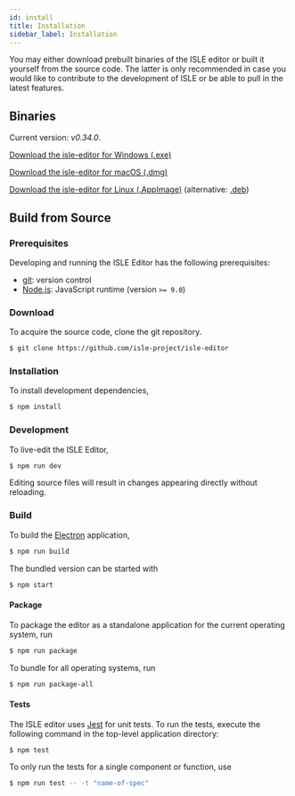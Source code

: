 ```yaml
---
id: install
title: Installation
sidebar_label: Installation
---
```


You may either download prebuilt binaries of the ISLE editor or built it yourself from the source code. The latter is only recommended in case you would like to contribute to the development of ISLE or be able to pull in the latest features.

## Binaries

Current version: _v0.34.0_.

[Download the isle-editor for Windows (.exe)][windows]

[Download the isle-editor for macOS (.dmg)][macOS]

[Download the isle-editor for Linux (.AppImage)][linux-appimage] (alternative: [.deb][linux-deb])

## Build from Source

### Prerequisites

Developing and running the ISLE Editor has the following prerequisites:

* [git][git]: version control
* [Node.js][node-js]: JavaScript runtime (version `>= 9.0`)

### Download

To acquire the source code, clone the git repository.

``` bash
$ git clone https://github.com/isle-project/isle-editor
```

### Installation

To install development dependencies,

``` bash
$ npm install
```

### Development

To live-edit the ISLE Editor,

``` bash
$ npm run dev
```

Editing source files will result in changes appearing directly without reloading.

### Build

To build the [Electron][electron] application,

``` bash
$ npm run build
```

The bundled version can be started with

``` bash
$ npm start
```

#### Package

To package the editor as a standalone application for the current operating system, run 

``` bash
$ npm run package
```

To bundle for all operating systems, run

``` bash
$ npm run package-all
```

#### Tests

The ISLE editor uses [Jest][jest] for unit tests. To run the tests, execute the following command in the top-level application directory:

``` bash
$ npm test
```

To only run the tests for a single component or function, use

```bash
$ npm run test -- -t "name-of-spec"
```

[electron]: http://electron.atom.io/
[git]: http://git-scm.com/
[jest]: https://jestjs.io
[node-js]: https://nodejs.org/en/

[macOS]: https://github.com/isle-project/isle-editor/releases/download/v0.34.0/ISLE-Editor-0.34.0.dmg
[linux-appimage]: https://github.com/isle-project/isle-editor/releases/download/v0.34.0/ISLE-Editor-0.34.0-x86_64.AppImage
[linux-deb]: https://github.com/isle-project/isle-editor/releases/download/v0.34.0/ISLE.Editor-0.34.0-amd64.deb
[windows]:https://github.com/isle-project/isle-editor/releases/download/v0.34.0/ISLE-Editor-0.34.0.exe
